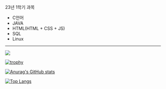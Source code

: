 23년 1학기 과목
- C언어
- JAVA
- HTML(HTML + CSS + JS)
- SQL
- Linux
<hr>


 <a href="mailto:donguk0105@gmail.com" target="_blank"><img src="https://img.shields.io/badge/donguk0105@gmail.com-EA4335?style=flat-square&logo=Gmail&logoColor=white"/></a>

[![trophy](https://github-profile-trophy.vercel.app/?username=donguk1)](https://github.com/donguk1/)

[![Anurag's GitHub stats](https://github-readme-stats.vercel.app/api?username=donguk1)](https://github.com/donguk1/)

[![Top Langs](https://github-readme-stats.vercel.app/api/top-langs/?username=donguk1)](https://github.com/donguk1/)
